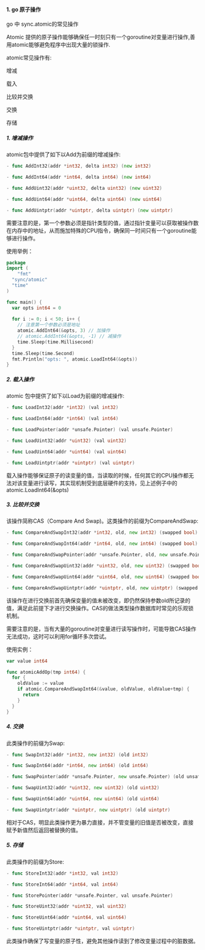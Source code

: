 #### 1. go 原子操作

go 中 sync.atomic的常见操作

Atomic 提供的原子操作能够确保任一时刻只有一个goroutine对变量进行操作,善用atomic能够避免程序中出现大量的锁操作.

atomic常见操作有:

增减

载入

比较并交换

交换

存储

##### 1. 增减操作

atomic包中提供了如下以Add为前缀的增减操作:

```go
- func AddInt32(addr *int32, delta int32) (new int32)

- func AddInt64(addr *int64, delta int64) (new int64)

- func AddUint32(addr *uint32, delta uint32) (new uint32)

- func AddUint64(addr *uint64, delta uint64) (new uint64)

- func AddUintptr(addr *uintptr, delta uintptr) (new uintptr)
```

需要注意的是，第一个参数必须是指针类型的值，通过指针变量可以获取被操作数在内存中的地址，从而施加特殊的CPU指令，确保同一时间只有一个goroutine能够进行操作。

使用举例：

```go
package 
import (
	"fmt"
  "sync/atomic"
  "time"
)

func main() {
  var opts int64 = 0
  
  for i := 0; i < 50; i++ {
    // 注意第一个参数必须是地址
    atomic.AddInt64(&opts, 3) // 加操作
    // atomic.AddInt64(&opts, -1) // 减操作
    time.Sleep(time.Millisecond)
  }
  time.Sleep(time.Second)
  fmt.Println("opts: ", atomic.LoadInt64(&opts))
}
```



##### 2. 载入操作

atomic 包中提供了如下以Load为前缀的增减操作:

````go
- func LoadInt32(addr *int32) (val int32)

- func LoadInt64(addr *int64) (val int64)

- func LoadPointer(addr *unsafe.Pointer) (val unsafe.Pointer)

- func LoadUint32(addr *uint32) (val uint32)

- func LoadUint64(addr *uint64) (val uint64)

- func LoadUintptr(addr *uintptr) (val uintptr)

````

载入操作能够保证原子的读变量的值，当读取的时候，任何其它的CPU操作都无法对该变量进行读写，其实现机制受到底层硬件的支持，见上述例子中的atomic.LoadInt64(&opts)

##### 3. 比较并交换

该操作简称CAS（Compare And Swap)。这类操作的前缀为CompareAndSwap:

```go
- func CompareAndSwapInt32(addr *int32, old, new int32) (swapped bool)

- func CompareAndSwapInt64(addr *int64, old, new int64) (swapped bool)

- func CompareAndSwapPointer(addr *unsafe.Pointer, old, new unsafe.Pointer) (swapped bool)

- func CompareAndSwapUint32(addr *uint32, old, new uint32) (swapped bool)

- func CompareAndSwapUint64(addr *uint64, old, new uint64) (swapped bool)

- func CompareAndSwapUintptr(addr *uintptr, old, new uintptr) (swapped bool)

```

该操作在进行交换前首先确保变量的值未被改变，即仍然保持参数old所记录的值，满足此前提下才进行交换操作。CAS的做法类型操作数据库时常见的乐观锁机制。

需要注意的是，当有大量的goroutine对变量进行读写操作时，可能导致CAS操作无法成功，这时可以利用for循环多次尝试。

使用实例：

```go
var value int64

func atomicAddOp(tmp int64) {
  for {
    oldValue := value
    if atomic.CompareAndSwapInt64(&value, oldValue, oldValue+tmp) {
      return
    }
  }
}
```



##### 4. 交换

此类操作的前缀为Swap:

```go
- func SwapInt32(addr *int32, new int32) (old int32)

- func SwapInt64(addr *int64, new int64) (old int64)

- func SwapPointer(addr *unsafe.Pointer, new unsafe.Pointer) (old unsafe.Pointer)

- func SwapUint32(addr *uint32, new uint32) (old uint32)

- func SwapUint64(addr *uint64, new uint64) (old uint64)

- func SwapUintptr(addr *uintptr, new uintptr) (old uintptr)
```

相对于CAS，明显此类操作更为暴力直接，并不管变量的旧值是否被改变，直接赋予新值然后返回被替换的值。



##### 5. 存储

此类操作的前缀为Store: 

```go
- func StoreInt32(addr *int32, val int32)

- func StoreInt64(addr *int64, val int64)

- func StorePointer(addr *unsafe.Pointer, val unsafe.Pointer)

- func StoreUint32(addr *uint32, val uint32)

- func StoreUint64(addr *uint64, val uint64)

- func StoreUintptr(addr *uintptr, val uintptr)
```

此类操作确保了写变量的原子性，避免其他操作读到了修改变量过程中的脏数据。